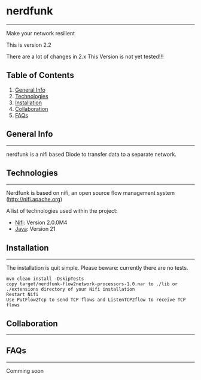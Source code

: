 # nerdfunk
 ***
 Make your network resilient
 
This is version 2.2

There are a lot of changes in 2.x This Version is not yet tested!!!

## Table of Contents
1. [General Info](#general-info)
2. [Technologies](#technologies)
3. [Installation](#installation)
4. [Collaboration](#collaboration)
5. [FAQs](#faqs)

## General Info
***
nerdfunk is a nifi based Diode to transfer data to a separate network.


## Technologies
***
Nerdfunk is based on nifi, an open source flow management system (http://nifi.apache.org)

A list of technologies used within the project:
* [Nifi](http://nifi.apache.org): Version 2.0.0M4
* [Java](https://adoptopenjdk.net): Version 21


## Installation
***
The installation is quit simple. Please beware: currently there are no tests.
```
mvn clean install -DskipTests
copy target/nerdfunk-flow2network-processors-1.0.nar to ./lib or ./extensions directory of your Nifi installation
Restart Nifi
Use PutFlow2Tcp to send TCP flows and ListenTCP2flow to receive TCP flows
```

## Collaboration
***

## FAQs
***
Comming soon

